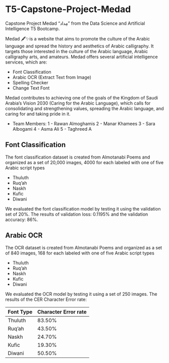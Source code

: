 # T5-Capstone-Project-Medad
Capstone Project Medad “مِداد” from the Data Science and Artificial Intelligence T5 Bootcamp.

Medad 🖋️✨is a website that aims to promote the culture of the Arabic language and spread the history and aesthetics of Arabic calligraphy. It targets those interested in the culture of the Arabic language, Arabic calligraphy arts, and amateurs. Medad offers several artificial intelligence services, which are:
- Font Classification 
- Arabic OCR (Extract Text from Image)
- Spelling Checker 
- Change Text Font

Medad contributes to achieving one of the goals of the Kingdom of Saudi Arabia’s Vision 2030 (Caring for the Arabic Language), which calls for consolidating and strengthening values, spreading the Arabic language, and caring for and taking pride in it.

- Team Members:
 1 - Rawan Almoghamis
 2 - Manar Khamees
 3 - Sara Albogami
 4 - Asma Ali
 5 - Taghreed A

## Font Classification
The font classification dataset is created from Almotanabi Poems and organized as a set of 20,000 images, 4000 for each labeled with one of five Arabic script types
- Thuluth
- Ruq’ah
- Naskh
- Kufic
- Diwani

We evaluated the font classification model by testing it using the validation set of 20%. The results of validation loss: 0.1195% and the validation accuracy: 86%.

## Arabic OCR
The OCR dataset is created from Almotanabi Poems and organized as a set of 840 images, 168 for each labeled with one of five Arabic script types
- Thuluth
- Ruq’ah
- Naskh
- Kufic
- Diwani

We evaluated the OCR model by testing it using a set of 250 images. The results of the CER Character Error rate:



| Font Type | Character Error rate |
| --- | --- |
| Thuluth | 83.50% |
| Ruq’ah  | 43.50% |
| Naskh   | 24.70% |
| Kufic   | 19.30% |
| Diwani  | 50.50% |

